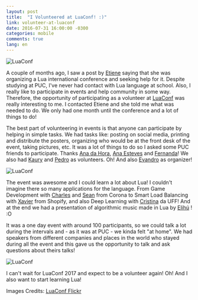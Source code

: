 ```yaml
---
layout: post
title:  "I Volunteered at LuaConf! :)"
link: volunteer-at-luaconf
date: 2016-07-31 16:00:00 -0300
categories: mobile
comments: true
lang: en
---
```


![LuaConf](https://photos-6.dropbox.com/t/2/AAB3223ziSnwudTaMMReBmLvFju5-woJr81Sr4u8hodnnQ/12/11831892/jpeg/32x32/1/_/1/2/lua-conf-1.jpg/EIDe5ggYnesCIAcoBw/3fM3jr4U2_gT84waOpeC0tBojidpBp6CfftYZkG3Z-M?size=1280x960&size_mode=3)


A couple of months ago, I saw a post by [Etiene](https://twitter.com/etiene_d) saying that she was organizing a Lua international conference and seeking help for it. Despite studying at PUC, I've never had contact with Lua language at school. Also, I really like to participate in events and help community in some way. Therefore, the opportunity of participating as a volunteer at [LuaConf](http://www.luaconf.com) was really interesting to me. I contacted Etiene and she told me what was needed to do. We only had one month until the conference and a lot of things to do!

The best part of volunteering in events is that anyone can participate by helping in simple tasks. We had tasks like: posting on social media, printing and distribute the posters, organizing who would be at the front desk of the event, taking pictures, etc. It was a lot of things to do so I asked some PUC friends to participate. Thanks [Ana da Hora](), [Ana Esteves](https://twitter.com/cyberhippi3) and [Fernanda](https://twitter.com/fefeacastro)! We also had [Kaury](https://twitter.com/KauryM) and [Pedro]() as volunteers. Oh! And also [Evandro](https://twitter.com/evandrolg) as organizer!

![LuaConf](https://photos-5.dropbox.com/t/2/AABMMaUtARMbbMCbwnW4GDKSMK3hn3S9sKeCJWnzHXdx-Q/12/11831892/jpeg/32x32/1/_/1/2/lua-conf-4.jpg/EIDe5ggYnesCIAcoBw/5vB1KvRpidxfC9HLokQ2xaSn2djQcoYduXsm7Cjzm1c?size=1280x960&size_mode=3)


The event was awesome and I could learn a lot about Lua! I couldn't imagine there so many applications for the language. From Game Development with [Charles](http://twitter.com/CharlesMcKeever) and [Sean]() from Corona to Smart Load Balancing with [Xavier](https://www.twitter.com/xldenis) from Shopify, and also Deep Learning with [Cristina](http://www2.ic.uff.br/~crisnv/) da UFF! And at the end we had a presentation of algorithmic music made in Lua by [Elihú](https://www.twitter.com/mr_auk) ! :O


It was a one day event with around 100 participants, so we could talk a lot during the intervals and - as it was at PUC - we kinda felt "at home". We had speakers from different companies and places in the world who stayed during all the event and this gave us the opportunity to talk and ask questions about theirs talks!



![LuaConf](https://photos-1.dropbox.com/t/2/AABcbK33XpRycfu5u7bjxussldeApf0CycqEpZ9oB4kyVw/12/11831892/jpeg/32x32/1/_/1/2/lua-conf-3.jpg/EIDe5ggYnesCIAcoBw/2kBVy6rWQt7vyhVdwl7Huy8-C9U5f3nik8frRD4kOrY?size=1280x960&size_mode=3)


I can't wait for LuaConf 2017 and expect to be a volunteer again!
Oh! And I also want to start learning Lua!


Images Credits: [LuaConf Flickr](https://www.flickr.com/photos/142579272@N02/sets/72157670902242552/)
